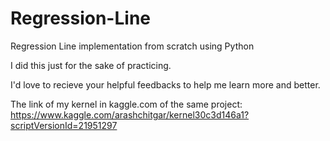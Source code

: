 # Regression-Line
Regression Line implementation from scratch using Python

I did this just for the sake of practicing.

I'd love to recieve your helpful feedbacks to help me learn more and better.

The link of my kernel in kaggle.com of the same project:
https://www.kaggle.com/arashchitgar/kernel30c3d146a1?scriptVersionId=21951297
